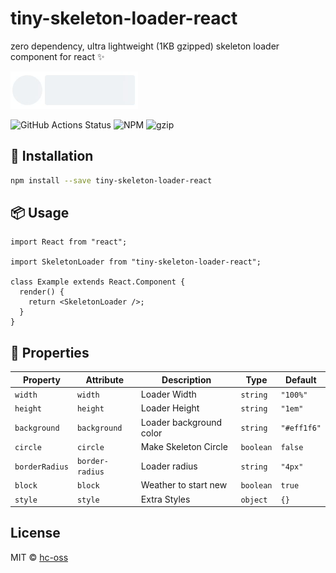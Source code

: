 # tiny-skeleton-loader-react

zero dependency, ultra lightweight (1KB gzipped) skeleton loader component for react ✨

![Example](preview.gif)

![GitHub Actions Status](https://github.com/hc-oss/tiny-skeleton-loader-react/workflows/NodeJS/badge.svg)
![NPM](https://img.shields.io/npm/v/tiny-skeleton-loader-react.svg)
![gzip](https://badgen.net/bundlephobia/minzip/tiny-skeleton-loader-react)

## 🔧 Installation

```bash
npm install --save tiny-skeleton-loader-react
```

## 📦 Usage

```tsx
import React from "react";

import SkeletonLoader from "tiny-skeleton-loader-react";

class Example extends React.Component {
  render() {
    return <SkeletonLoader />;
  }
}
```

## 👀 Properties

| Property       | Attribute       | Description             | Type      | Default     |
| -------------- | --------------- | ----------------------- | --------- | ----------- |
| `width`        | `width`         | Loader Width            | `string`  | `"100%"`    |
| `height`       | `height`        | Loader Height           | `string`  | `"1em"`     |
| `background`   | `background`    | Loader background color | `string`  | `"#eff1f6"` |
| `circle`       | `circle`        | Make Skeleton Circle    | `boolean` | `false`     |
| `borderRadius` | `border-radius` | Loader radius           | `string`  | `"4px"`     |
| `block`        | `block`         | Weather to start new    | `boolean` | `true`     |
| `style`        | `style`         | Extra Styles            | `object`  | `{}`        |

## License

MIT © [hc-oss](https://github.com/hc-oss)
